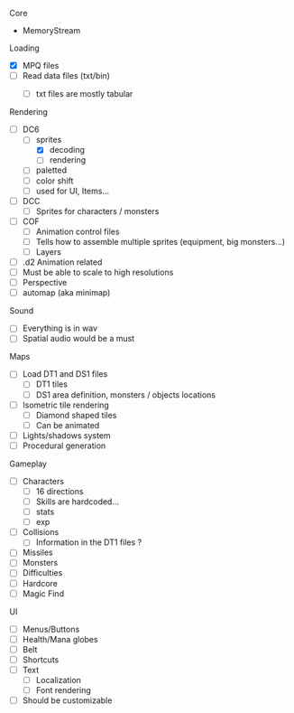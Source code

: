 Core

 * MemoryStream

Loading

 * [x] MPQ files
 * [ ] Read data files (txt/bin)
	- [ ] txt files are mostly tabular
	
 
Rendering
	
 * [ ] DC6
	- [ ] sprites
		- [x] decoding
		- [ ] rendering
	- [ ] paletted
	- [ ] color shift
	- [ ] used for UI, Items...
 * [ ] DCC
	- [ ] Sprites for characters / monsters
 * [ ] COF
	- [ ] Animation control files
	- [ ] Tells how to assemble multiple sprites (equipment, big monsters...)
	- [ ] Layers
 * [ ] .d2 Animation related
 * [ ] Must be able to scale to high resolutions
 * [ ] Perspective
 * [ ] automap (aka minimap)
 
Sound

 * [ ] Everything is in wav
 * [ ] Spatial audio would be a must
 
Maps

 * [ ] Load DT1 and DS1 files
	- [ ] DT1 tiles
	- [ ] DS1 area definition, monsters / objects locations
 * [ ] Isometric tile rendering
	- [ ] Diamond shaped tiles
	- [ ] Can be animated
 * [ ] Lights/shadows system
 * [ ] Procedural generation

Gameplay

 * [ ] Characters
	- [ ] 16 directions
	- [ ] Skills are hardcoded...
	- [ ] stats
	- [ ] exp
 * [ ] Collisions
	- [ ] Information in the DT1 files ?
 * [ ] Missiles
 * [ ] Monsters
 * [ ] Difficulties
 * [ ] Hardcore
 * [ ] Magic Find

UI

 * [ ] Menus/Buttons
 * [ ] Health/Mana globes
 * [ ] Belt
 * [ ] Shortcuts
 * [ ] Text
	- [ ] Localization
	- [ ] Font rendering
 * [ ] Should be customizable
